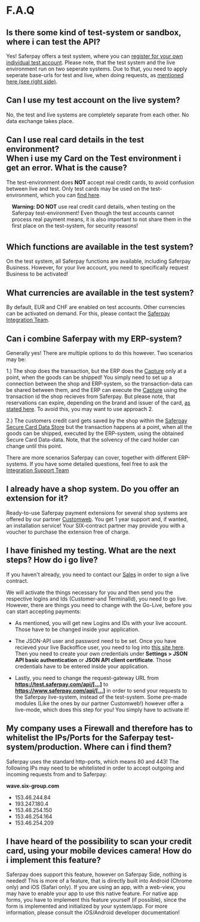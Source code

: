 # F.A.Q

## Is there some kind of test-system or sandbox, where i can test the API?

Yes! Saferpay offers a test system, where you can [register for your own individual test account](https://test.saferpay.com/BO/Welcome?lang=en). Please note, that the test system and the live environment run on two seperate systems.
Due to that, you need to apply seperate base-urls for test and live, when doing requests, as [mentioned here (see right side)](https://saferpay.github.io/jsonapi/index.html#intro).

## Can I use my test account on the live system?

No, the test and live systems are completely separate from each other. No data exchange takes place.

## Can I use real card details in the test environment? <br />When i use my Card on the Test environment i get an error. What is the cause?

The test-environment does **NOT** accept real credit cards, to avoid confusion between live and test.
Only test cards may be used on the test-environment, which you can [find here](paymentmeans.html).

<div class="danger" style="min-height: 75px;">
  <span class="glyphicon glyphicon-remove-sign" style="color: rgb(224, 122, 105);font-size: 55px;height: 75px;float: left;margin-right: 15px;margin-top: 0px;"></span>
  <p><strong>Warning: DO NOT</strong> use real credit card details, when testing on the Saferpay test-environment! Even though the test accounts cannot process real payment means, it is also important to not share them in the first place on the test-system, for security reasons!</p>
</div>

## Which functions are available in the test system?

On the test system, all Saferpay functions are available, including Saferpay Business. However, for your live account, you need to specifically request Business to be activated!

## What currencies are available in the test system?

By default, EUR and CHF are enabled on test accounts. Other currencies can be activated on demand. For this, please contact the [Saferpay Integration Team](mailto:integration.saferpay@six-payment-services.com?subject=Test%20Account%20Currencies).

## Can i combine Saferpay with my ERP-system?

Generally yes!
There are multiple options to do this however.
Two scenarios may be:

1.) The shop does the transaction, but the ERP does the [Capture](http://saferpay.github.io/jsonapi/index.html#Payment_v1_Transaction_Capture) only at a point, when the goods can be shipped!
You simply need to set up a connection between the shop and ERP-system, so the transaction-data can be shared between them, and the ERP can execute the [Capture](http://saferpay.github.io/jsonapi/index.html#Payment_v1_Transaction_Capture) using the transaction id the shop recieves from Saferpay.
But please note, that reservations can expire, depending on the brand and issuer of the card, [as stated here](https://saferpay.github.io/sndbx/index.html#capture). To avoid this, you may want to use approach 2.

2.) The customers credit card gets saved by the shop within the [Saferpay Secure Card Data Store](http://saferpay.github.io/sndbx) but the transaction happens at a point, when all the goods can be shipped, executed by the ERP-system, using the obtained Secure Card Data-data.
Note, that the solvency of the card holder can change until this point.

There are more scenarios Saferpay can cover, together with different ERP-systems.
If you have some detailed questions, feel free to ask the [Integration Support Team](https://saferpay.github.io/sndbx/contact.html)

## I already have a shop system. Do you offer an extension for it?

Ready-to-use Saferpay payment extensions for several shop systems are offered by our partner [Customweb](https://www.sellxed.com/shop/en/eur/extensions/module/payment-service-provider/saferpay.html). You get 1 year support and, if wanted, an installation service! Your SIX-contract partner may provide you with a voucher to purchase the extension free of charge.

## I have finished my testing. What are the next steps? How do i go live?

If you haven't already, you need to contact our [Sales](https://www.six-payment-services.com/classic/en/shared/contacts.html#ch) in order to sign a live contract.

We will activate the things necessary for you and then send you the respective logins and Ids (Customer-and TerminalId), you need  to go live.
However, there are things you need to change with the Go-Live, before you can start accepting payments:

* As mentioned, you will get new Logins and IDs with your live account. Those have to be changed inside your application.
* The JSON-API user and password need to be set. Once you have recieved your live Backoffice user, you need to log into [this site here](https://www.saferpay.com/BO/Login). Then you need to create your own credentials under **Settings > JSON API basic authentication** or  **JSON API client certificate**. Those credentials have to be entered inside your application.

* Lastly, you need to change the request-gateway URL from **https://test.saferpay.com/api/[...]** to **https://www.saferpay.com/api/[...]** in order  to send your requests to the Saferpay live-system, instead of the test-system. Some pre-made modules (Like the ones by our partner Customweb!) however offer a live-mode, which does this step for you! You simply have to activate it!


## My company uses a Firewall and therefore has to whitelist the IPs/Ports for the Saferpay test-system/production. Where can i find them?

Saferpay uses the standard http-ports, which means 80 and 443!
The following IPs may need to be whitelisted in order to accept outgoing and incoming requests from and to Saferpay:

**wave.six-group.com**
+ 153.46.244.84
+ 193.247.180.4
+ 153.46.254.150
+ 153.46.254.164
+ 153.46.254.209

## I have heard of the possibility to scan your credit card, using your mobile devices camera! How do i implement this feature?

Saferpay does support this feature, however on Saferpay Side, nothing is needed! This is more of a feature, that is directly built into Android (Chrome only) and iOS (Safari only). If you are using an app, with a web-view, you may have to enable your app to use this native feature. For native app forms, you have to implement this feature yourself (if possible), since the form is implemented and initialized by your system/app. For more information, please consult the iOS/Android developer documentation!
